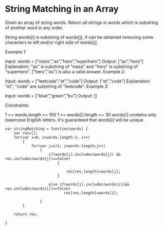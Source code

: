# String Matching in an Array

Given an array of string words. Return all strings in words which is substring of another word in any order.

String words[i] is substring of words[j], if can be obtained removing some characters to left and/or right side of words[j].



Example 1:

Input: words = ["mass","as","hero","superhero"]
Output: ["as","hero"]
Explanation: "as" is substring of "mass" and "hero" is substring of "superhero".
["hero","as"] is also a valid answer.
Example 2:

Input: words = ["leetcode","et","code"]
Output: ["et","code"]
Explanation: "et", "code" are substring of "leetcode".
Example 3:  

Input: words = ["blue","green","bu"]
Output: []


Constraints:

1 <= words.length <= 100
1 <= words[i].length <= 30
words[i] contains only lowercase English letters.
It's guaranteed that words[i] will be unique.

```
var stringMatching = function(words) {
    var res=[];
    for(var i=0; i<words.length-1; i++)
        {
            for(var j=i+1; j<words.length;j++)
                {
                    if(words[i].includes(words[j]) && res.includes(words[j])==false)
                        {

                            res[res.length]=words[j];
                        }

                    else if(words[j].includes(words[i])&& res.includes(words[i])==false)
                           res[res.length]=words[i];

                }
        }

    return res;

}
```
